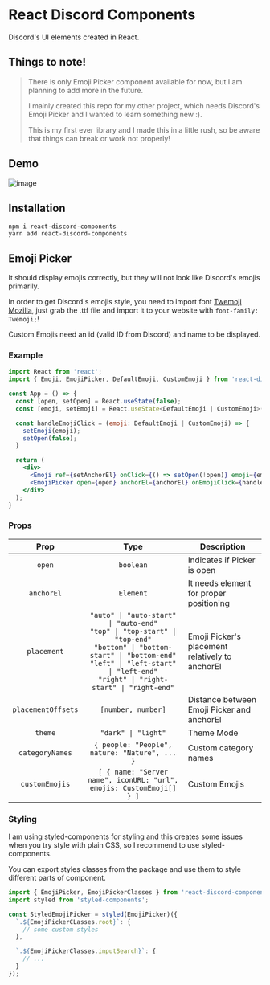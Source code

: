 # React Discord Components

Discord's UI elements created in React.

## Things to note!

> There is only Emoji Picker component available for now, but I am planning to add more in the future.
>
> I mainly created this repo for my other project, which needs Discord's Emoji Picker and I wanted to learn something new :).
>
> This is my first ever library and I made this in a little rush, so be aware that things can break or work not properly!

## Demo

![image](https://user-images.githubusercontent.com/54778147/164888923-1d06a0ab-415b-4d88-a7bd-45e9fc31988a.png)

## Installation

```
npm i react-discord-components
yarn add react-discord-components
```

## Emoji Picker

It should display emojis correctly, but they will not look like Discord's emojis primarily.

In order to get Discord's emojis style, you need to import font [Twemoji Mozilla](https://github.com/mozilla/twemoji-colr), just grab the .ttf file and import it to your website with `font-family: Twemoji;`!

Custom Emojis need an id (valid ID from Discord) and name to be displayed.

### Example

```jsx
import React from 'react';
import { Emoji, EmojiPicker, DefaultEmoji, CustomEmoji } from 'react-discord-components';

const App = () => {
  const [open, setOpen] = React.useState(false);
  const [emoji, setEmoji] = React.useState<DefaultEmoji | CustomEmoji>();

  const handleEmojiClick = (emoji: DefaultEmoji | CustomEmoji) => {
    setEmoji(emoji);
    setOpen(false);
  }

  return (
    <div>
      <Emoji ref={setAnchorEl} onClick={() => setOpen(!open)} emoji={emoji} />
      <EmojiPicker open={open} anchorEl={anchorEl} onEmojiClick={handleEmojiClick} />
    </div>
  );
}
```

### Props

|        Prop        |                                                                                                             Type                                                                                                             | Description                                     |
| :----------------: | :--------------------------------------------------------------------------------------------------------------------------------------------------------------------------------------------------------------------------: | ----------------------------------------------- |
|       `open`       |                                                                                                          `boolean`                                                                                                           | Indicates if Picker is open                     |
|     `anchorEl`     |                                                                                                          `Element`                                                                                                           | It needs element for proper positioning         |
|    `placement`     | `"auto" \| "auto-start" \| "auto-end"` <br> `"top" \| "top-start" \| "top-end"` <br> `"bottom" \| "bottom-start" \| "bottom-end"` <br> `"left" \| "left-start" \| "left-end"` <br> `"right" \| "right-start" \| "right-end"` | Emoji Picker's placement relatively to anchorEl |
| `placementOffsets` |                                                                                                      `[number, number]`                                                                                                      | Distance between Emoji Picker and anchorEl      |
|      `theme`       |                                                                                                     `"dark" \| "light"`                                                                                                      | Theme Mode                                      |
|  `categoryNames`   |                                                                                        `{ people: "People", nature: "Nature", ... }`                                                                                         | Custom category names                           |
|   `customEmojis`   |                                                                             `[ { name: "Server name", iconURL: "url", emojis: CustomEmoji[] } ]`                                                                             | Custom Emojis                                   |

### Styling

I am using styled-components for styling and this creates some issues when you try style with plain CSS, so I recommend to use styled-components.

You can export styles classes from the package and use them to style different parts of component.

```jsx
import { EmojiPicker, EmojiPickerClasses } from 'react-discord-components';
import styled from 'styled-components';

const StyledEmojiPicker = styled(EmojiPicker)({
  `.${EmojiPickerCLasses.root}`: {
    // some custom styles
  },

  `.${EmojiPickerClasses.inputSearch}`: {
    // ...
  }
});
```
